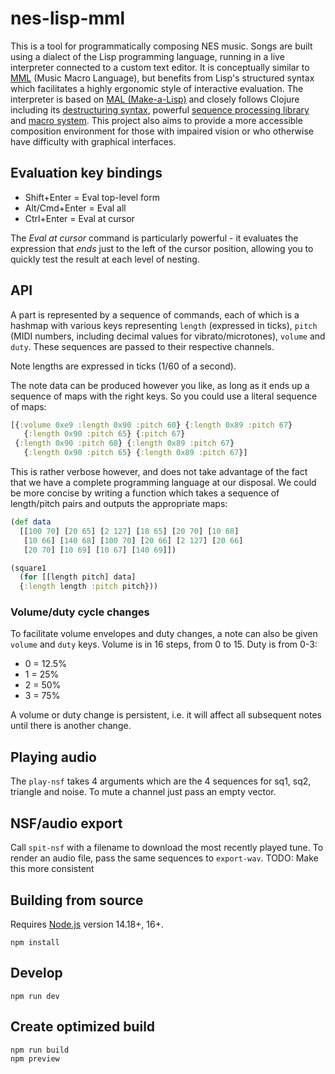 # nes-lisp-mml

This is a tool for programmatically composing NES music. Songs are built using a dialect of the Lisp programming language, running in a live interpreter connected to a custom text editor. It is conceptually similar to [MML](https://en.wikipedia.org/wiki/Music_Macro_Language) (Music Macro Language), but benefits from Lisp's structured syntax which facilitates a highly ergonomic style of interactive evaluation. The interpreter is based on [MAL (Make-a-Lisp)](https://github.com/kanaka/mal) and closely follows Clojure including its [destructuring syntax](https://clojure.org/guides/destructuring), powerful [sequence processing library](https://clojure.org/reference/sequences) and [macro system](https://clojure.org/reference/macros). This project also aims to provide a more accessible composition environment for those with impaired vision or who otherwise have difficulty with graphical interfaces. 

## Evaluation key bindings

- Shift+Enter = Eval top-level form
- Alt/Cmd+Enter = Eval all
- Ctrl+Enter = Eval at cursor

The *Eval at cursor* command is particularly powerful - it evaluates the expression that *ends* just to the left of the cursor position, allowing you to quickly test the result at each level of nesting.

## API

A part is represented by a sequence of commands, each of which is a hashmap with various keys representing `length` (expressed in ticks), `pitch` (MIDI numbers, including decimal values for vibrato/microtones), `volume` and `duty`. These sequences are passed to their respective channels.

Note lengths are expressed in ticks (1/60 of a second).

The note data can be produced however you like, as long as it ends up a sequence of maps with the right keys. So you could use a literal sequence of maps:

```clojure
[{:volume 0xe9 :length 0x90 :pitch 60} {:length 0x89 :pitch 67} 
   {:length 0x90 :pitch 65} {:pitch 67}
 {:length 0x90 :pitch 68} {:length 0x89 :pitch 67} 
   {:length 0x90 :pitch 65} {:length 0x89 :pitch 67}]
```

This is rather verbose however, and does not take advantage of the fact that we have a complete programming language at our disposal. We could be more concise by writing a function which takes a sequence of length/pitch pairs and outputs the appropriate maps:

```clojure
(def data
  [[100 70] [20 65] [2 127] [18 65] [20 70] [10 68] 
   [10 66] [140 68] [100 70] [20 66] [2 127] [20 66]
   [20 70] [10 69] [10 67] [140 69]])

(square1 
  (for [[length pitch] data]
  {:length length :pitch pitch}))
```

### Volume/duty cycle changes

To facilitate volume envelopes and duty changes, a note can also be given `volume` and `duty` keys. Volume is in 16 steps, from 0 to 15. Duty is from 0-3:

- 0 = 12.5%
- 1 = 25%
- 2 = 50%
- 3 = 75%

A volume or duty change is persistent, i.e. it will affect all subsequent notes until there is another change.

## Playing audio

The `play-nsf` takes 4 arguments which are the 4 sequences for sq1, sq2, triangle and noise. To mute a channel just pass an empty vector.

## NSF/audio export

Call `spit-nsf` with a filename to download the most recently played tune. To render an audio file, pass the same sequences to `export-wav`. TODO: Make this more consistent

## Building from source

Requires [Node.js](https://nodejs.org/en/) version 14.18+, 16+.


```
npm install
```

## Develop

```
npm run dev
```

## Create optimized build

```
npm run build
npm preview
```
